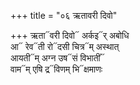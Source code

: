+++
title = "०६ ऋतावरी दिवो"

+++
ऋता᳓वरी दिवो᳓ अर्कइ᳓र् अबोधि  
आ᳓ रेव᳓ती रो᳓दसी चित्र᳓म् अस्थात्  
आयती᳓म् अग्न उष᳓सं विभातीं᳓  
वाम᳓म् एषि द्र᳓विणम् भि᳓क्षमाणः